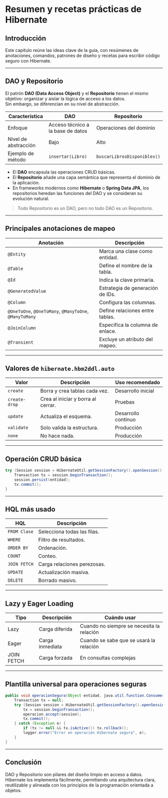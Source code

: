 # Resumen y recetas prácticas de Hibernate

## Introducción

Este capítulo reúne las ideas clave de la guía, con resúmenes de anotaciones, comandos, patrones de diseño y recetas para escribir código seguro con Hibernate.

---

## DAO y Repositorio

El patrón **DAO (Data Access Object)** y el **Repositorio** tienen el mismo objetivo: organizar y aislar la lógica de acceso a los datos.  
Sin embargo, se diferencian en su nivel de abstracción.

| Característica | DAO | Repositorio |
|-----------------|-----|-------------|
| Enfoque | Acceso técnico a la base de datos | Operaciones del dominio |
| Nivel de abstracción | Bajo | Alto |
| Ejemplo de método | `insertar(Libro)` | `buscarLibrosDisponibles()` |

- El **DAO** encapsula las operaciones CRUD básicas.  
- El **Repositorio** añade una capa semántica que representa el dominio de la aplicación.  
- En frameworks modernos como **Hibernate** o **Spring Data JPA**, los repositorios heredan las funciones del DAO y se consideran su evolución natural.

> Todo Repositorio es un DAO, pero no todo DAO es un Repositorio.

---

## Principales anotaciones de mapeo

| Anotación | Descripción |
|------------|-------------|
| `@Entity` | Marca una clase como entidad. |
| `@Table` | Define el nombre de la tabla. |
| `@Id` | Indica la clave primaria. |
| `@GeneratedValue` | Estrategia de generación de IDs. |
| `@Column` | Configura las columnas. |
| `@OneToOne`, `@OneToMany`, `@ManyToOne`, `@ManyToMany` | Define relaciones entre tablas. |
| `@JoinColumn` | Especifica la columna de enlace. |
| `@Transient` | Excluye un atributo del mapeo. |

---

## Valores de `hibernate.hbm2ddl.auto`

| Valor | Descripción | Uso recomendado |
|--------|-------------|-----------------|
| `create` | Borra y crea tablas cada vez. | Desarrollo inicial |
| `create-drop` | Crea al iniciar y borra al cerrar. | Pruebas |
| `update` | Actualiza el esquema. | Desarrollo continuo |
| `validate` | Solo valida la estructura. | Producción |
| `none` | No hace nada. | Producción |

---

## Operación CRUD básica

```java
try (Session session = HibernateUtil.getSessionFactory().openSession()) {
    Transaction tx = session.beginTransaction();
    session.persist(entidad);
    tx.commit();
}
```

---

## HQL más usado

| HQL | Descripción |
|------|-------------|
| `FROM Clase` | Selecciona todas las filas. |
| `WHERE` | Filtro de resultados. |
| `ORDER BY` | Ordenación. |
| `COUNT` | Conteo. |
| `JOIN FETCH` | Carga relaciones perezosas. |
| `UPDATE` | Actualización masiva. |
| `DELETE` | Borrado masivo. |

---

## Lazy y Eager Loading

| Tipo | Descripción | Cuándo usar |
|------|--------------|-------------|
| Lazy | Carga diferida | Cuando no siempre se necesita la relación |
| Eager | Carga inmediata | Cuando se sabe que se usará la relación |
| JOIN FETCH | Carga forzada | En consultas complejas |

---

## Plantilla universal para operaciones seguras

```java
public void operacionSegura(Object entidad, java.util.function.Consumer<Session> operacion) {
    Transaction tx = null;
    try (Session session = HibernateUtil.getSessionFactory().openSession()) {
        tx = session.beginTransaction();
        operacion.accept(session);
        tx.commit();
    } catch (Exception e) {
        if (tx != null && tx.isActive()) tx.rollback();
        logger.error("Error en operación Hibernate segura", e);
    }
}
```

---

## Conclusión

DAO y Repositorio son pilares del diseño limpio en acceso a datos.  
Hibernate los implementa fácilmente, permitiendo una arquitectura clara, reutilizable y alineada con los principios de la programación orientada a objetos.
